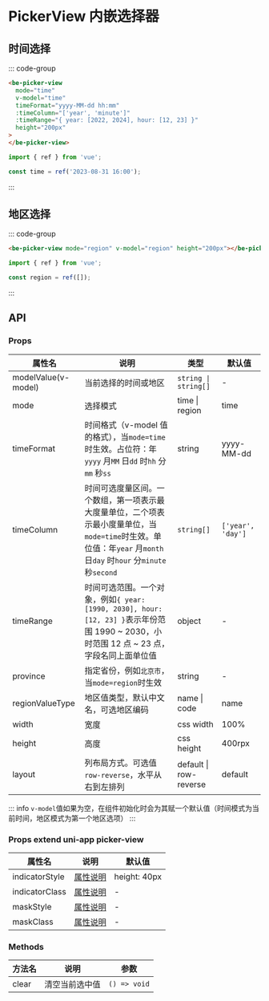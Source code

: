 # PickerView 内嵌选择器

## 时间选择

::: code-group

```html [template]
<be-picker-view
  mode="time"
  v-model="time"
  timeFormat="yyyy-MM-dd hh:mm"
  :timeColumn="['year', 'minute']"
  :timeRange="{ year: [2022, 2024], hour: [12, 23] }"
  height="200px"
>
</be-picker-view>
```

```ts [script]
import { ref } from 'vue';

const time = ref('2023-08-31 16:00');
```

:::

<ExampleIframe url="/pages/pickerView/time" height="300px"></ExampleIframe>

## 地区选择

::: code-group

```html [template]
<be-picker-view mode="region" v-model="region" height="200px"></be-picker-view>
```

```ts [script]
import { ref } from 'vue';

const region = ref([]);
```

:::

<ExampleIframe url="/pages/pickerView/region" height="300px"></ExampleIframe>

## API

### Props

| 属性名              | 说明                                                                                                                                                               | 类型                   | 默认值            |
| ------------------- | ------------------------------------------------------------------------------------------------------------------------------------------------------------------ | ---------------------- | ----------------- |
| modelValue(v-model) | 当前选择的时间或地区                                                                                                                                               | `string \| string[]`   | -                 |
| mode                | 选择模式                                                                                                                                                           | time \| region         | time              |
| timeFormat          | 时间格式（v-model 值的格式），当`mode=time`时生效。占位符：年`yyyy` 月`MM` 日`dd` 时`hh` 分`mm` 秒`ss`                                                             | string                 | yyyy-MM-dd        |
| timeColumn          | 时间可选度量区间。一个数组，第一项表示最大度量单位，二个项表示最小度量单位，当`mode=time`时生效。单位值：年`year` 月`month` 日`day` 时`hour` 分`minute` 秒`second` | `string[]`             | `['year', 'day']` |
| timeRange           | 时间可选范围。一个对象，例如`{ year: [1990, 2030], hour: [12, 23] }`表示年份范围 1990 ~ 2030，小时范围 12 点 ~ 23 点，字段名同上面单位值                           | object                 | -                 |
| province            | 指定省份，例如`北京市`，当`mode=region`时生效                                                                                                                      | string                 | -                 |
| regionValueType     | 地区值类型，默认中文名，可选地区编码                                                                                                                               | name \| code           | name              |
| width               | 宽度                                                                                                                                                               | css width              | 100%              |
| height              | 高度                                                                                                                                                               | css height             | 400rpx            |
| layout              | 列布局方式。可选值`row-reverse`，水平从右到左排列                                                                                                                  | default \| row-reverse | default           |

::: info
`v-model`值如果为空，在组件初始化时会为其赋一个默认值（时间模式为当前时间，地区模式为第一个地区选项）
:::

### Props extend uni-app picker-view

| 属性名         | 说明                                                                | 默认值       |
| -------------- | ------------------------------------------------------------------- | ------------ |
| indicatorStyle | [属性说明](https://uniapp.dcloud.net.cn/component/picker-view.html) | height: 40px |
| indicatorClass | [属性说明](https://uniapp.dcloud.net.cn/component/picker-view.html) | -            |
| maskStyle      | [属性说明](https://uniapp.dcloud.net.cn/component/picker-view.html) | -            |
| maskClass      | [属性说明](https://uniapp.dcloud.net.cn/component/picker-view.html) | -            |

### Methods

| 方法名 | 说明           | 参数         |
| ------ | -------------- | ------------ |
| clear  | 清空当前选中值 | `() => void` |

<script setup lang="ts">
import ExampleIframe from "../src/ExampleIframe.vue";
</script>
